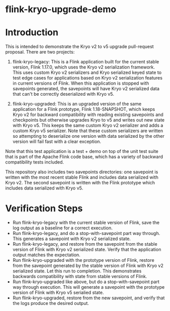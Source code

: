 flink-kryo-upgrade-demo
=======================

# Introduction #

This is intended to demonstrate the Kryo v2 to v5 upgrade pull-request proposal. There are two projects:

1. flink-kryo-legacy: This is a Flink application built for the current stable version, Flink 1.17.0, which uses the Kryo v2 serialization framework. This uses custom Kryo v2 serializers and Kryo serialized keyed state to test edge cases for applications based on Kryo v2 serialization features in current versions of Flink. When this application is stopped with savepoints generated, the savepoints will have Kryo v2 serialized data that can't be correctly deserialized with Kryo v5.

2. flink-kryo-upgraded: This is an upgraded version of the same application for a Flink prototype, Flink 1.18-SNAPSHOT, which keeps Kryo v2 for backward compatibility with reading existing savepoints and checkpoints but otherwise upgrades Kryo to v5 and writes out new state with Kryo v5. This keeps the same custom Kryo v2 serializer and adds a custom Kryo v5 serializer. Note that these custom serializers are written so attempting to deserialize one version with data serialized by the other version will fail fast with a clear exception.

Note that this test application is a test + demo on top of the unit test suite that is part of the Apache Flink code base, which has a variety of backward compatibility tests included.

This repository also includes two savepoints directories: one savepoint is written with the most recent stable Flink and includes data serialized with Kryo v2. The second savepoint is written with the Flink prototype which includes data serialized with Kryo v5.

# Verification Steps #

- Run flink-kryo-legacy with the current stable version of Flink, save the log output as a baseline for a correct execution.
- Run flink-kryo-legacy, and do a stop-with-savepoint part way through. This generates a savepoint with Kryo v2 serialized state.
- Run flink-kryo-legacy, and restore from the savepoint from the stable version of Flink with Kryo v2 serialized state. Verify that the application output matches the expectation.
- Run flink-kryo-upgraded with the prototype version of Flink, restore from the savepoint generated by the stable version of Flink with Kryo v2 serialized state. Let this run to completion. This demonstrates backwards compatibility with state from stable versions of Flink.
- Run flink-kryo-upgraded like above, but do a stop-with-savepoint part way through execution. This will generate a savepoint with the prototype version of Flink with Kryo v5 serialied state.
- Run flink-kryo-upgraded, restore from the new savepoint, and verify that the logs produce the desired output.
